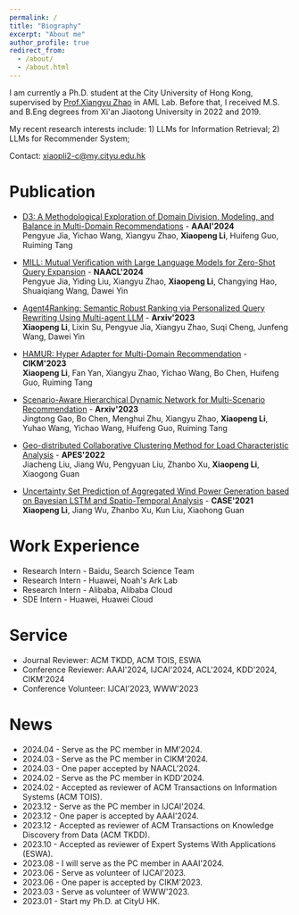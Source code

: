 ```yaml
---
permalink: /
title: "Biography"
excerpt: "About me"
author_profile: true
redirect_from: 
  - /about/
  - /about.html
---
```


I am currently a Ph.D. student at the City University of Hong Kong, supervised by [Prof.Xiangyu Zhao](https://zhaoxyai.github.io/) in AML Lab. Before that, I received M.S. and B.Eng degrees from Xi'an Jiaotong University in 2022 and 2019. 

My recent research interests include: 1) LLMs for Information Retrieval; 2) LLMs for Recommender System;

Contact: xiaopli2-c@my.cityu.edu.hk


Publication
======
* [D3: A Methodological Exploration of Domain Division, Modeling, and Balance in Multi-Domain Recommendations]() - **AAAI'2024** \
  Pengyue Jia, Yichao Wang, Xiangyu Zhao, **Xiaopeng Li**, Huifeng Guo, Ruiming Tang

* [MILL: Mutual Verification with Large Language Models for Zero-Shot Query Expansion](https://arxiv.org/abs/2310.19056) - **NAACL'2024** \
 Pengyue Jia, Yiding Liu, Xiangyu Zhao, **Xiaopeng Li**, Changying Hao, Shuaiqiang Wang, Dawei Yin

* [Agent4Ranking: Semantic Robust Ranking via Personalized Query Rewriting Using Multi-agent LLM](https://arxiv.org/abs/2312.15450) - **Arxiv'2023** \
   **Xiaopeng Li**, Lixin Su, Pengyue Jia, Xiangyu Zhao, Suqi Cheng, Junfeng Wang, Dawei Yin

* [HAMUR: Hyper Adapter for Multi-Domain Recommendation](https://dl.acm.org/doi/abs/10.1145/3583780.3615137) - **CIKM'2023** \
   **Xiaopeng Li**, Fan Yan, Xiangyu Zhao, Yichao Wang, Bo Chen, Huifeng Guo, Ruiming Tang 
 
* [Scenario-Aware Hierarchical Dynamic Network for Multi-Scenario Recommendation](https://arxiv.org/abs/2309.02061) - **Arxiv'2023** \
   Jingtong Gao, Bo Chen, Menghui Zhu, Xiangyu Zhao, **Xiaopeng Li**, Yuhao Wang, Yichao Wang, Huifeng Guo, Ruiming Tang

* [Geo-distributed Collaborative Clustering Method for Load Characteristic Analysis](http://www.aeps-info.com/aeps/article/abstract/20210708008) - **APES'2022** \
  Jiacheng Liu, Jiang Wu, Pengyuan Liu, Zhanbo Xu, **Xiaopeng Li**, Xiaogong Guan 

* [Uncertainty Set Prediction of Aggregated Wind Power Generation based on Bayesian LSTM and Spatio-Temporal Analysis](https://ieeexplore.ieee.org/document/9551610) - **CASE'2021** \
   **Xiaopeng Li**, Jiang Wu, Zhanbo Xu, Kun Liu, Xiaohong Guan

Work Experience
======

* Research Intern - Baidu, Search Science Team
* Research Intern - Huawei, Noah's Ark Lab
* Research Intern - Alibaba, Alibaba Cloud
* SDE Intern - Huawei, Huawei Cloud

Service
======

* Journal Reviewer: ACM TKDD, ACM TOIS, ESWA
* Conference Reviewer: AAAI'2024, IJCAI'2024, ACL'2024, KDD'2024, CIKM'2024
* Conference Volunteer: IJCAI'2023, WWW'2023


# News
* 2024.04 - Serve as the PC member in MM'2024.
* 2024.03 - Serve as the PC member in CIKM'2024.
* 2024.03 - One paper accepted by NAACL'2024.
* 2024.02 - Serve as the PC member in KDD'2024.
* 2024.02 - Accepted as reviewer of ACM Transactions on Information Systems (ACM TOIS).
* 2023.12 - Serve as the PC member in IJCAI'2024.
* 2023.12 - One paper is accepted by AAAI'2024.
* 2023.12 - Accepted as reviewer of ACM Transactions on Knowledge Discovery from Data (ACM TKDD).
* 2023.10 - Accepted as reviewer of Expert Systems With Applications (ESWA).
* 2023.08 - I will serve as the PC member in AAAI'2024.
* 2023.06 - Serve as volunteer of IJCAI'2023.
* 2023.06 - One paper is accepted by CIKM'2023.
* 2023.03 - Serve as volunteer of WWW'2023.
* 2023.01 - Start my Ph.D. at CityU HK.

